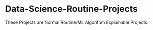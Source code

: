 # Data-Science-Routine-Projects
These Projects are Normal Routine/ML Algorithm Explainable Projects.
